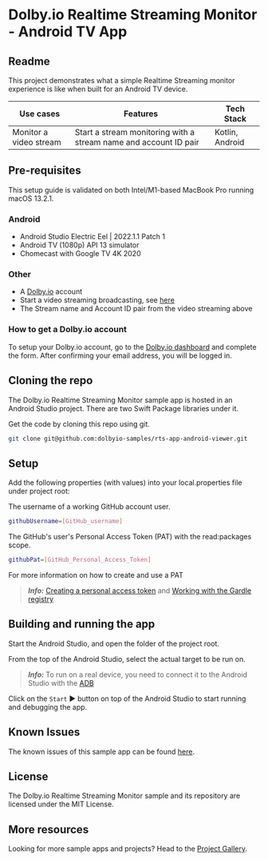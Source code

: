# Dolby.io Realtime Streaming Monitor - Android TV App

## Readme

This project demonstrates what a simple Realtime Streaming monitor experience is like when built for an Android TV device.

| Use cases              | Features                                                         | Tech Stack       |
| ---------------------- | ---------------------------------------------------------------- | ---------------- |
| Monitor a video stream | Start a stream monitoring with a stream name and account ID pair | Kotlin, Android |

## Pre-requisites

This setup guide is validated on both Intel/M1-based MacBook Pro running macOS 13.2.1.

### Android

* Android Studio Electric Eel | 2022.1.1 Patch 1
* Android TV (1080p) API 13 simulator
* Chomecast with Google TV 4K 2020

### Other

* A [Dolby.io](https://dashboard.dolby.io/signup/) account
* Start a video streaming broadcasting, see [here](https://docs.dolby.io/streaming-apis/docs/how-to-broadcast-in-dashboard) 
* The Stream name and Account ID pair from the video streaming above

### How to get a Dolby.io account

To setup your Dolby.io account, go to the [Dolby.io dashboard](https://dashboard.dolby.io/signup/) and complete the form. After confirming your email address, you will be logged in.  

## Cloning the repo

The Dolby.io Realtime Streaming Monitor sample app is hosted in an Android Studio project. There are two Swift Package libraries under it.

Get the code by cloning this repo using git.

```bash
git clone git@github.com:dolbyio-samples/rts-app-android-viewer.git
```

## Setup

Add the following properties (with values) into your local.properties file under project root:

The username of a working GitHub account user.

```bash
githubUsername=[GitHub_username]
```

The GitHub's user's Personal Access Token (PAT) with the read:packages scope.

```bash
githubPat=[GitHub_Personal_Access_Token]
```

For more information on how to create and use a PAT
> **_Info:_** [Creating a personal access token](https://docs.github.com/en/authentication/keeping-your-account-and-data-secure/creating-a-personal-access-token) and [Working with the Gardle registry](https://docs.github.com/en/packages/working-with-a-github-packages-registry/working-with-the-gradle-registry)

## Building and running the app

Start the Android Studio, and open the folder of the project root.

From the top of the Android Studio, select the actual target to be run on.

> **_Info:_** To run on a real device, you need to connect it to the Android Studio with the [ADB](https://developer.android.com/studio/command-line/adb#:~:text=Connect%20to%20a%20device%20over%20Wi-Fi%20%28Android%2011%2B%29,and%20port%20number%20from%20step%205.%20See%20More.)

Click on the `Start` ► button on top of the Android Studio to start running and debugging the app.

## Known Issues

The known issues of this sample app can be found [here](KNOWN-ISSUES.md).

## License

The Dolby.io Realtime Streaming Monitor sample and its repository are licensed under the MIT License.

## More resources

Looking for more sample apps and projects? Head to the [Project Gallery](https://docs.dolby.io/communications-apis/page/gallery).
